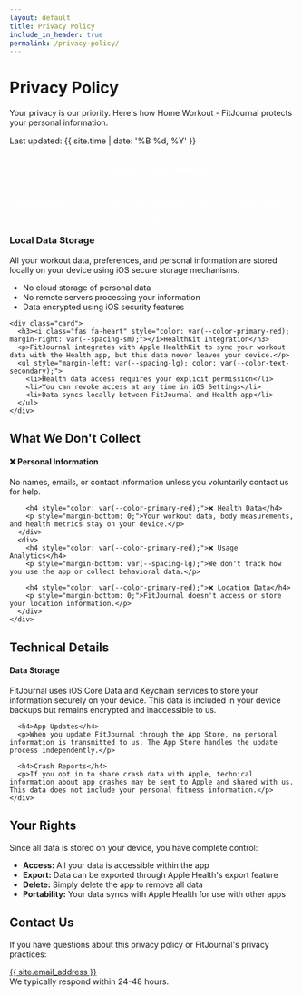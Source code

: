 ```yaml
---
layout: default
title: Privacy Policy
include_in_header: true
permalink: /privacy-policy/
---
```


<div class="content" style="max-width: 800px; margin: 0 auto;">
  <div class="text-center mb-2xl">
    <h1>Privacy Policy</h1>
    <p>Your privacy is our priority. Here's how Home Workout - FitJournal protects your personal information.</p>
    <p style="font-size: 0.9rem; color: var(--color-text-tertiary); margin-bottom: 0;">Last updated: {{ site.time | date: '%B %d, %Y' }}</p>
  </div>

  <div class="card" style="background: linear-gradient(135deg, var(--color-primary-green), var(--color-primary-blue)); color: white; margin-bottom: var(--spacing-2xl);">
    <div style="text-align: center;">
      <i class="fas fa-shield-alt" style="font-size: 3rem; margin-bottom: var(--spacing-lg); opacity: 0.9;"></i>
      <h2 style="color: white; margin-bottom: var(--spacing-lg);">Privacy-First Design</h2>
      <p style="color: rgba(255, 255, 255, 0.9); font-size: 1.1rem; margin-bottom: 0;">Home Workout - FitJournal is built from the ground up with your privacy in mind. Your fitness data stays on your device, always.</p>
    </div>
  </div>

  <div class="grid grid-2" style="margin-bottom: var(--spacing-4xl);">
    <div class="card">
      <h3><i class="fas fa-mobile-alt" style="color: var(--color-primary-blue); margin-right: var(--spacing-sm);"></i>Local Data Storage</h3>
      <p>All your workout data, preferences, and personal information are stored locally on your device using iOS secure storage mechanisms.</p>
      <ul style="margin-left: var(--spacing-lg); color: var(--color-text-secondary);">
        <li>No cloud storage of personal data</li>
        <li>No remote servers processing your information</li>
        <li>Data encrypted using iOS security features</li>
      </ul>
    </div>
    
    <div class="card">
      <h3><i class="fas fa-heart" style="color: var(--color-primary-red); margin-right: var(--spacing-sm);"></i>HealthKit Integration</h3>
      <p>FitJournal integrates with Apple HealthKit to sync your workout data with the Health app, but this data never leaves your device.</p>
      <ul style="margin-left: var(--spacing-lg); color: var(--color-text-secondary);">
        <li>Health data access requires your explicit permission</li>
        <li>You can revoke access at any time in iOS Settings</li>
        <li>Data syncs locally between FitJournal and Health app</li>
      </ul>
    </div>
  </div>

  <div class="card" style="margin-bottom: var(--spacing-2xl);">
    <h2>What We Don't Collect</h2>
    <div class="grid grid-2" style="margin-top: var(--spacing-lg);">
      <div>
        <h4 style="color: var(--color-primary-red);">❌ Personal Information</h4>
        <p style="margin-bottom: var(--spacing-lg);">No names, emails, or contact information unless you voluntarily contact us for help.</p>
        
        <h4 style="color: var(--color-primary-red);">❌ Health Data</h4>
        <p style="margin-bottom: 0;">Your workout data, body measurements, and health metrics stay on your device.</p>
      </div>
      <div>
        <h4 style="color: var(--color-primary-red);">❌ Usage Analytics</h4>
        <p style="margin-bottom: var(--spacing-lg);">We don't track how you use the app or collect behavioral data.</p>
        
        <h4 style="color: var(--color-primary-red);">❌ Location Data</h4>
        <p style="margin-bottom: 0;">FitJournal doesn't access or store your location information.</p>
      </div>
    </div>
  </div>

  <div class="card" style="margin-bottom: var(--spacing-2xl);">
    <h2>Technical Details</h2>
    <div style="margin-top: var(--spacing-lg);">
      <h4>Data Storage</h4>
      <p>FitJournal uses iOS Core Data and Keychain services to store your information securely on your device. This data is included in your device backups but remains encrypted and inaccessible to us.</p>
      
      <h4>App Updates</h4>
      <p>When you update FitJournal through the App Store, no personal information is transmitted to us. The App Store handles the update process independently.</p>
      
      <h4>Crash Reports</h4>
      <p>If you opt in to share crash data with Apple, technical information about app crashes may be sent to Apple and shared with us. This data does not include your personal fitness information.</p>
    </div>
  </div>

  <div class="card" style="margin-bottom: var(--spacing-2xl);">
    <h2>Your Rights</h2>
    <p>Since all data is stored on your device, you have complete control:</p>
    <ul style="margin-left: var(--spacing-lg); margin-top: var(--spacing-md);">
      <li><strong>Access:</strong> All your data is accessible within the app</li>
      <li><strong>Export:</strong> Data can be exported through Apple Health's export feature</li>
      <li><strong>Delete:</strong> Simply delete the app to remove all data</li>
      <li><strong>Portability:</strong> Your data syncs with Apple Health for use with other apps</li>
    </ul>
  </div>

  <div class="card">
    <h2>Contact Us</h2>
    <p>If you have questions about this privacy policy or FitJournal's privacy practices:</p>
    <div style="margin-top: var(--spacing-lg);">
      <a href="mailto:{{ site.email_address }}" class="btn btn-primary" style="margin-right: var(--spacing-md);">
        <i class="fas fa-envelope"></i>
        {{ site.email_address }}
      </a>
    </div>
    <p style="font-size: 0.9rem; color: var(--color-text-tertiary); margin-top: var(--spacing-lg); margin-bottom: 0;">We typically respond within 24-48 hours.</p>
  </div>
</div>
